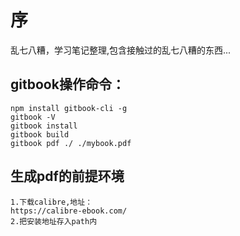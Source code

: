 # 序
乱七八糟，学习笔记整理,包含接触过的乱七八糟的东西...









## gitbook操作命令：
```
npm install gitbook-cli -g
gitbook -V
gitbook install
gitbook build
gitbook pdf ./ ./mybook.pdf
```
## 生成pdf的前提环境
```
1.下载calibre,地址：
https://calibre-ebook.com/
2.把安装地址存入path内
```
